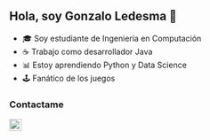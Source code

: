 ## Hola, soy Gonzalo Ledesma 👋

- 🎓 Soy estudiante de Ingeniería en Computación
- ☕ Trabajo como desarrollador Java
- 📊 Estoy aprendiendo Python y Data Science
- 🕹 Fanático de los juegos

### Contactame

[<img align="left" alt="galedesma | LinkedIn" width="22px" src="https://cdn.jsdelivr.net/npm/simple-icons@v3/icons/linkedin.svg" />][linkedin]

<br />

[linkedin]: https://www.linkedin.com/in/galedesma/
